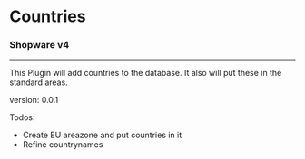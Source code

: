 # Countries #

### Shopware v4 ###

---

This Plugin will add countries to the database. It also will put these in the standard areas. 

version: 0.0.1

Todos:

- Create EU areazone and put countries in it
- Refine countrynames 
